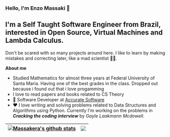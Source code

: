 ### Hello, I'm Enzo Massaki  👋

## I'm a Self Taught Software Engineer from Brazil, interested in Open Source, Virtual Machines and Lambda Calculus.

Don't be scared with so many projects around here. I like to learn by making mistakes and correcting later, like a mad scientist 👨‍🔬.

**About me**
-  Studied Mathematics for almost three years at Federal University of Santa Maria. Having one of the best grades in the class. Dropped out because i found out that i love progamming  
-  I love to read papers and books related to CS Theory
- 💼 Software Developer at [Accurate Software](https://accurate.com.br)
- ❤️ I love writing and solving problems related to Data Structures and Algorithms using Python. Currently I'm working on the problems in ***Cracking the coding interview*** by *Gayle Laakmann Mcdowell*.

| <a href="https://github.com/anuraghazra/github-readme-stats"><img align="center" src="https://github-readme-stats.vercel.app/api?username=Massakera&show_icons=true&include_all_commits=true&theme=buefy&hide_border=true" alt="Massakera's github stats" /></a> | <a href="https://github.com/anuraghazra/github-readme-stats"><img align="center" src="https://github-readme-stats.vercel.app/api/top-langs/?username=Massakera&layout=compact&theme=buefy&hide_border=true" /></a> |
| ------------- | ------------- |
